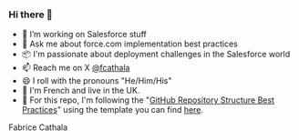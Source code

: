 ### Hi there 👋

- 🔭 I’m working on Salesforce stuff
- 💬 Ask me about force.com implementation best practices
- 📦 I'm passionate about deployment challenges in the Salesforce world
- 📫 Reach me on X [@fcathala](https://x.com/fcathala)
- 😄 I roll with the pronouns "He/Him/His"
- 🍷 I'm French and live in the UK.
- 📂 For this repo, I'm following the "[GitHub Repository Structure Best Practices](https://medium.com/code-factory-berlin/github-repository-structure-best-practices-248e6effc405)" using the template you can find [here](https://github.com/CodeFactoryBerlin/OpenSourceRepoTemplate).

Fabrice Cathala
